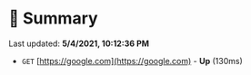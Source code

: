 # 📖 Summary
Last updated: **5/4/2021, 10:12:36 PM**

- `GET` [https://google.com](https://google.com) - **Up** (130ms)
